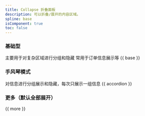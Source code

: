 ```yaml
---
title: Collapse 折叠面板
description: 可以折叠/展开的内容区域。
spline: base
isComponent: true
toc: false
---
```


### 基础型

主要用于对复杂区域进行分组和隐藏 常用于订单信息展示等
{{ base }}

### 手风琴模式

对信息进行分组展示和隐藏，每次只展示一组信息
{{ accordion }}

### 更多（默认全部展开）

{{ more }}

